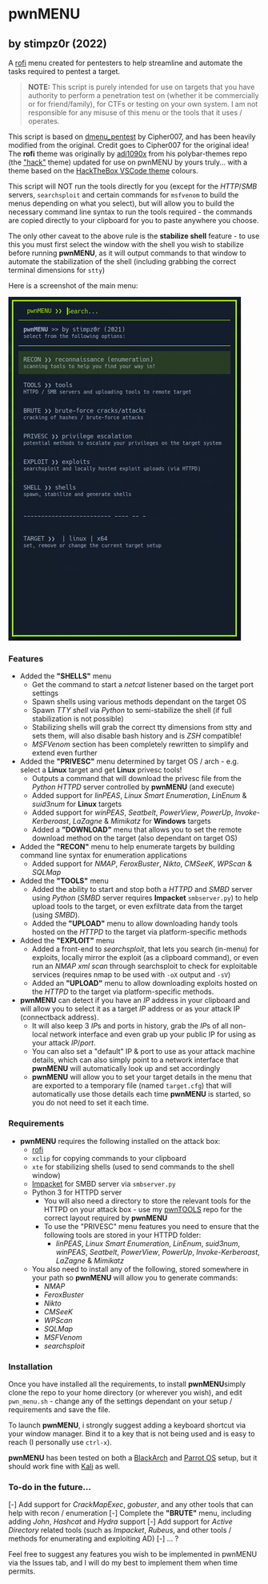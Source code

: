 # pwnMENU
## by stimpz0r (2022)

A [rofi](https://github.com/davatorium/rofi) menu created for pentesters to help streamline and automate the tasks required to pentest a target.

> **NOTE:** This script is purely intended for use on targets that you have authority to perform a penetration test on (whether it be commercially or for friend/family), for CTFs or testing on your own system. I am not responsible for any misuse of this menu or the tools that it uses / operates.

This script is based on [dmenu_pentest](https://github.com/Cipher7/dmenu_pentest) by Cipher007, and has been heavily modified from the original. Credit goes to Cipher007 for the original idea! The **rofi** theme was originally by [adi1090x](https://github.com/adi1090x) from his polybar-themes repo (the ["hack"](https://github.com/adi1090x/polybar-themes#hack) theme) updated for use on pwnMENU by yours truly... with a theme based on the [HackTheBox VSCode theme](https://marketplace.visualstudio.com/items?itemName=silofy.hackthebox) colours.

This script will NOT run the tools directly for you (except for the *HTTP*/*SMB* servers, `searchsploit` and certain commands for `msfvenom` to build the menus depending on what you select), but will allow you to build the necessary command line syntax to run the tools required - the commands are copied directly to your clipboard for you to paste anywhere you choose.

The only other caveat to the above rule is the **stabilize shell** feature - to use this you must first select the window with the shell you wish to stabilize before running **pwnMENU**, as it will output commands to that window to automate the stabilization of the shell (including grabbing the correct terminal dimensions for `stty`)

Here is a screenshot of the main menu:

![pwnMENU main screen](screenshot.png)

### Features

- Added the **"SHELLS"** menu
	- Get the command to start a *netcat* listener based on the target port settings
	- Spawn shells using various methods dependant on the target OS
	- Spawn *TTY shell* via *Python* to semi-stabilize the shell (if full stabilization is not possible)
	- Stabilizing shells will grab the correct tty dimensions from stty and sets them, will also disable bash history and is *ZSH* compatible!
	- *MSFVenom* section has been completely rewritten to simplify and extend even further
- Added the **"PRIVESC"** menu determined by target OS / arch - e.g. select a **Linux** target and get **Linux** privesc tools!
	- Outputs a command that will download the privesc file from the *Python* *HTTPD* server controlled by **pwnMENU** (and execute)
	- Added support for *linPEAS*, *Linux Smart Enumeration*, *LinEnum* & *suid3num* for **Linux** targets
	- Added support for *winPEAS*, *Seatbelt*, *PowerView*, *PowerUp*, *Invoke-Kerberoast*, *LaZagne* & *Mimikatz* for **Windows** targets
	- Added a **"DOWNLOAD"** menu that allows you to set the remote download method on the target (also dependant on target OS)
- Added the **"RECON"** menu to help enumerate targets by building command line syntax for enumeration applications
	- Added support for *NMAP*, *FeroxBuster*, *Nikto*, *CMSeeK*, *WPScan* & *SQLMap*
- Added the **"TOOLS"** menu
	- Added the ability to start and stop both a *HTTPD* and *SMBD* server using *Python* (*SMBD* server requires **Impacket** `smbserver.py`) to help upload tools to the target, or even exfiltrate data from the target (using *SMBD*).
	- Added the **"UPLOAD"** menu to allow downloading handy tools hosted on the *HTTPD* to the target via platform-specific methods
- Added the **"EXPLOIT"** menu
	- Added a front-end to *searchsploit*, that lets you search (in-menu) for exploits, locally mirror the exploit (as a clipboard command), or even run an *NMAP xml scan* through searchsploit to check for exploitable services (requires nmap to be used with `-oX` output and `-sV`)
	- Added an **"UPLOAD"** menu to allow downloading exploits hosted on the *HTTPD* to the target via platform-specific methods.
- **pwnMENU** can detect if you have an *IP* address in your clipboard and will allow you to select it as a target *IP* address or as your attack IP (connectback address).
	- It will also keep 3 *IP*s and ports in history, grab the *IP*s of all non-local network interface and even grab up your public IP for using as your attack *IP*/*port*.
	- You can also set a "default" IP & port to use as your attack machine details, which can also simply point to a network interface that **pwnMENU** will automatically look up and set accordingly
	- **pwnMENU** will allow you to set your target details in the menu that are exported to a temporary file (named `target.cfg`) that will automatically use those details each time **pwnMENU** is started, so you do not need to set it each time.

### Requirements

- **pwnMENU** requires the following installed on the attack box:
	- [rofi](https://github.com/davatorium/rofi)
	- `xclip` for copying commands to your clipboard
	- `xte` for stabilizing shells (used to send commands to the shell window)
	- [Impacket](https://github.com/SecureAuthCorp/impacket) for SMBD server via `smbserver.py`
	- Python 3 for HTTPD server
		- You will also need a directory to store the relevant tools for the HTTPD on your attack box - use my [pwnTOOLS](https://github.com/stimpz0r/pwnTOOLS) repo for the correct layout required by **pwnMENU**
		- To use the "PRIVESC" menu features you need to ensure that the following tools are stored in your HTTPD folder:
			- *linPEAS*, *Linux Smart Enumeration*, *LinEnum*, *suid3num*, *winPEAS*, *Seatbelt*, *PowerView*, *PowerUp*, *Invoke-Kerberoast*, *LaZagne* & *Mimikatz*
	- You also need to install any of the following, stored somewhere in your path so **pwnMENU** will allow you to generate commands:
		- *NMAP*
		- *FeroxBuster*
		- *Nikto*
		- *CMSeeK*
		- *WPScan*
		- *SQLMap*
		- *MSFVenom*
		- *searchsploit*

### Installation

Once you have installed all the requirements, to install **pwnMENU**simply clone the repo to your home directory (or wherever you wish), and edit `pwn_menu.sh` - change any of the settings dependant on your setup / requirements and save the file. 

To launch **pwnMENU**, i strongly suggest adding a keyboard shortcut via your window manager. Bind it to a key that is not being used and is easy to reach (I personally use `ctrl-x`).

**pwnMENU** has been tested on both a [BlackArch]([https://blackarch.org/](https://blackarch.org/)) and [Parrot OS](https://parrotsec.org) setup, but it should work fine with [Kali](https://kali.org) as well.

### To-do in the future...

[-] Add support for *CrackMapExec*, *gobuster*, and any other tools that can help with recon / enumeration
[-] Complete the **"BRUTE"** menu, including adding *John*, *Hashcat* and *Hydra* support
[-] Add support for *Active Directory* related tools (such as *Impacket*, *Rubeus*, and other tools / methods for enumerating and exploiting AD) 
[-] ... ? 

Feel free to suggest any features you wish to be implemented in pwnMENU via the Issues tab, and I will do my best to implement them when time permits.

